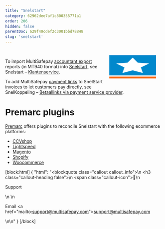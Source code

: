 ```yaml
---
title: "Snelstart"
category: 62962dee7af1c800355771a1
order: 206
hidden: false
parentDoc: 629f40cdef2c3001bbd78848
slug: 'snelstart'
---
```


<img src="https://raw.githubusercontent.com/MultiSafepay/docs/master/static/svgs/Snelstart.svg" width="150" align ="right" style="margin: 20px; max-height: 75px"/>
<br>

To import MultiSafepay [accountant export](/docs/accountant-export/) reports (in MT940 format) into [Snelstart](https://www.snelstart.nl), see Snelstart – [Klantenservice](https://www.snelstart.nl/klantenservice).

To add MultiSafepay [payment links](/docs/payment-links/) to SnelStart invoices to let customers pay directly, see SnelKoppeling – [Betaallinks via payment service provider](https://snelkoppeling.eu/productoverzicht/boekhoudtechnisch/emailplus).

# Premarc plugins

[Premarc](https://www.snelkoppeling.eu/productoverzicht/webwinkelkoppelingen) offers plugins to reconcile Snelstart with the following ecommerce platforms:

- [CCVshop](https://www.snelkoppeling.eu/ccvshop)
- [Lightspeed](https://www.snelkoppeling.eu/lightspeed)
- [Magento](https://www.snelkoppeling.eu/magento)
- [Shopify](https://www.snelkoppeling.eu/shopify)
- [Woocommerce](https://www.snelkoppeling.eu/woocommerce)

[block:html]
{
  "html": "<blockquote class=\"callout callout_info\">\n    <h3 class=\"callout-heading false\">\n        <span class=\"callout-icon\">💬</span>\n        <p>Support</p>\n    </h3>\n    <p>Email <a href=\"mailto:support@multisafepay.com\">support@multisafepay.com</a></p>\n</blockquote>\n"
}
[/block]